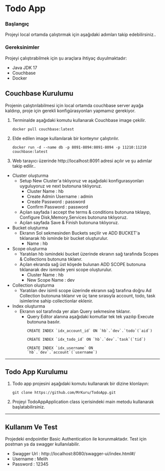 # Todo App

### Başlangıç

Projeyi local ortamda çalıştırmak için aşağıdaki adımları takip edebilirsiniz..

### Gereksinimler

Projeyi çalıştırabilmek için şu araçlara ihtiyaç duyulmaktadır:
- Java JDK 17
- Couchbase 
- Docker

## Couchbase Kurulumu

Projenin çalıştırılabilmesi için local ortamda couchbase server ayağa kaldırıp, proje için gerekli konfigürasyonları yapmamız gerekiyor.

1. Terminalde aşağıdaki komutu kullanarak Couchbase image çekilir.
    ```
    docker pull couchbase:latest
    ```
   
2. Elde edilen image kullanılarak bir konteynır çalıştırılır.
    ```
    docker run -d --name db -p 8091-8094:8091-8094 -p 11210:11210 couchbase:latest
    ```
   
3. Web tarayıcı üzerinde http://localhost:8091 adresi açılır ve şu adımlar takip edilir..
- Cluster oluşturma
   - Setup New Cluster'a tıklıyoruz ve aşağıdaki konfigurasyonları uyguluyoruz ve next butonuna tıklıyoruz.
      - Cluster Name : hb
      - Create Admin Username : admin
      - Create Password : password
      - Confirm Password : password
   - Açılan sayfada  I accept the terms & conditions butonuna tıklayıp, Configure Disk,Memory,Services butonuna tıklıyoruz.
   - Açılan sayfada Save & Finish butonuna tıklıyoruz.
- Bucket oluşturma
   - Ekranın Sol sekmesinden Buckets seçilir ve ADD BUCKET'a tıklanarak hb isminde bir bucket oluşturulur.
     - Name : hb
- Scope oluşturma
  - Yaratılan hb ismindeki bucket üzerinde ekranın sağ tarafında Scopes & Collections butonuna tıklanır.
  - Açılan ekranda sağ üst köşede bulunan ADD SCOPE butonuna tıklanarak dev isminde yeni scope oluşturulur.
    - Cluster Name : hb
    - New Scope Name : dev
- Collection oluşturma
   - Yaratılan dev isimli scope üzerinde ekranın sağ tarafına doğru Ad Collection butonuna tıklanır ve üç tane sırasıyla account, todo, task isimlerine sahip collectionlar eklenir.
- Index oluşturma
   - Ekranın sol tarafında yer alan Query sekmesine tıklanır.
      - Query Editor alanına aşağıdaki komutlar tek tek yazılıp Execute butonuna basılır.
        ```
        CREATE INDEX `idx_account_id` ON `hb`.`dev`.`todo`(`aid`)
        ```
        ```
        CREATE INDEX `idx_todo_id` ON `hb`.`dev`.`task`(`tid`)
        ```
        ```
        CREATE INDEX `idx_username` ON `hb`.`dev`.`account`(`username`)
        ```
---
## Todo App Kurulumu

1. Todo app projesini aşağıdaki komutu kullanarak bir dizine klonlayın:
    ```
    git clone https://github.com/MrKuru/TodoApp.git
    ```
2. Projeyi TodoAppApplication class içerisindeki main metodu kullanarak başlatabilirsiniz.  
---
## Kullanım Ve Test

Projedeki endpointler Basic Authentication ile korunmaktadır. Test için postman ya da swagger kullanılabilir.
- Swagger Url : http://localhost:8080/swagger-ui/index.html#/
- Username : Melih
- Password : 12345
